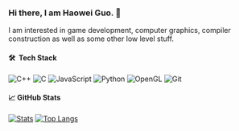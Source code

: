 ### Hi there, I am Haowei Guo. 👋
I am interested in game development, computer graphics, compiler construction as well as some other low level stuff.

#### 🛠 &nbsp;Tech Stack
![C++](https://img.shields.io/badge/-C++-000?&logo=c%2b%2b&logoColor=00599C) ![C](https://img.shields.io/badge/-C-000?&logo=C) ![JavaScript](https://img.shields.io/badge/-JavaScript-000?&logo=JavaScript&logoColor=ddc508) ![Python](https://img.shields.io/badge/-Python-000?&logo=python) ![OpenGL](https://img.shields.io/badge/-OpenGL-05122A?style=flat&logo=OpenGL&logoColor=FFA518) ![Git](https://img.shields.io/badge/-Git-05122A?style=flat&logo=git)

#### &#x1f4c8; GitHub Stats
[![Stats](https://github-readme-stats.vercel.app/api?username=Guo-Haowei&show_icons=true&count_private=true&theme=radical)](https://github.com/Guo-Haowei)
[![Top Langs](https://github-readme-stats.vercel.app/api/top-langs/?username=Guo-Haowei&layout=compact&theme=radical)](https://github.com/Guo-Haowei)
